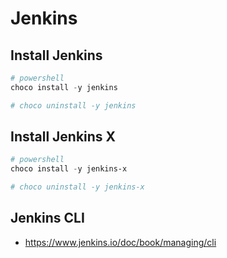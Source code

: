 # Jenkins

## Install Jenkins

```ps1
# powershell
choco install -y jenkins

# choco uninstall -y jenkins
```

## Install Jenkins X

```ps1
# powershell
choco install -y jenkins-x

# choco uninstall -y jenkins-x
```

## Jenkins CLI

- <https://www.jenkins.io/doc/book/managing/cli>
